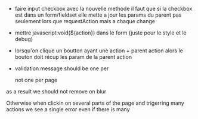 - faire input checkbox avec la nouvelle methode
  il faut que si la checkbox est dans un form/fieldset
  elle mette a jour les params du parent
  pas seulement lors que requestAction mais a chaque change

- mettre javascript:void(${action}) dans le form (juste pour le style et le debug)

- lorsqu'on clique un boutton ayant une action + parent action
  alors le bouton doit récup les param de la parent action

- validation message should be one per <form>
  not one per page

as a result we should not remove on blur

Otherwise when clickin on several parts of the page and trigerring many actions
we see a single error even if there is many
